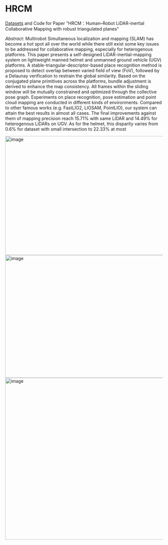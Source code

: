 # HRCM
[Datasets](https://drive.google.com/drive/folders/1aknX5qRzH96mUzXKG9H18TwjlUOdJf8g?usp=drive_link) and Code for Paper "HRCM：Human–Robot LiDAR-inertial Collaborative Mapping with robust triangulated planes"

_Abstract_: Multirobot Simultaneous localization and mapping (SLAM) has become a hot spot all over the world while there still exist some key issues to be addressed for collaborative mapping, especially for heterogenous platforms. This paper presents a self-designed LiDAR-inertial-mapping system on lightweight manned helmet and unmanned ground vehicle (UGV) platforms. A stable-triangular-descriptor-based place recognition method is proposed to detect overlap between varied field of view (FoV), followed by a Delaunay verification to restrain the global similarity. Based on the conjugated plane primitives across the platforms, bundle adjustment is derived to enhance the map consistency. All frames within the sliding window will be mutually constrained and optimized through the collective pose graph. Experiments on place recognition, pose estimation and point cloud mapping are conducted in different kinds of environments. Compared to other famous works (e.g. FastLIO2, LIOSAM, PointLIO), our system can attain the best results in almost all cases. The final improvements against them of mapping precision reach 15.71% with same LiDAR and 14.49% for heterogenous LiDARs on UGV. As for the helmet, this disparity varies from 0.6% for dataset with small intersection to 22.33% at most

<img width="542" height="380" alt="image" src="https://github.com/user-attachments/assets/93677a3d-bbc2-46bc-b180-b0af8c1cf903" />

<img width="860" height="392" alt="image" src="https://github.com/user-attachments/assets/192db5ed-eef8-4d4a-9486-5d5595adfab6" />

<img width="921" height="517" alt="image" src="https://github.com/user-attachments/assets/38d7ff10-e560-4a6b-92d3-d1effd097126" />
